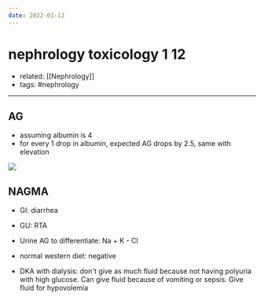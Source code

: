 ```yaml
---
date: 2022-01-12
---
```


# nephrology toxicology 1 12

- related: [[Nephrology]]
- tags: #nephrology
---

## AG

- assuming albumin is 4
- for every 1 drop in albumin, expected AG drops by 2.5, same with elevation

![](https://photos.thisispiggy.com/file/wikiFiles/20220112143711.png)

## NAGMA

- GI: diarrhea

- GU: RTA

- Urine AG to differentiate: Na + K - Cl

- normal western diet: negative

- DKA with dialysis: don't give as much fluid because not having polyuria with high glucose. Can give fluid because of vomiting or sepsis. Give fluid for hypovolemia
